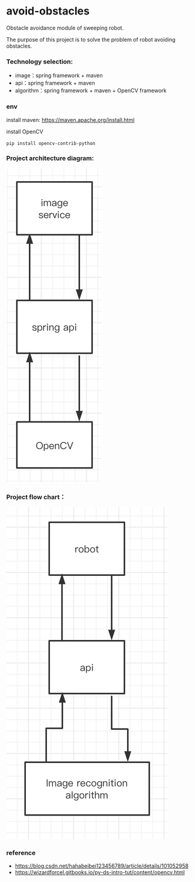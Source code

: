 # avoid-obstacles
Obstacle avoidance module of sweeping robot.

The purpose of this project is to solve the problem of robot avoiding obstacles.

### Technology selection:

* image：spring framework + maven
* api：spring framework + maven
* algorithm：spring framework + maven + OpenCV framework

### env
install maven: https://maven.apache.org/install.html

install OpenCV
```shell script
pip install opencv-contrib-python
```

### Project architecture diagram:

![architecture diagram](docs/img/image-20211106112039490.png)

### Project flow chart：

![flow chart](docs/img/image-20211106112831774.png)


### reference
* https://blog.csdn.net/hahabeibei123456789/article/details/101052958
* https://wizardforcel.gitbooks.io/py-ds-intro-tut/content/opencv.html